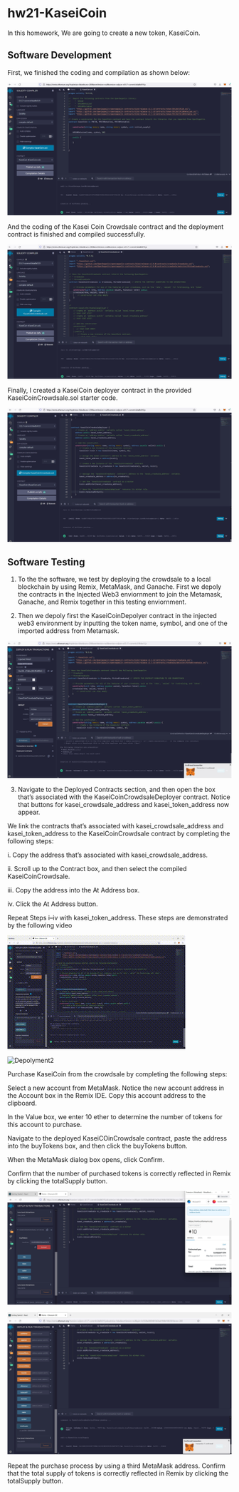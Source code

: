 # hw21-KaseiCoin

In this homework, We are going to create a new token, KaseiCoin. 

## Software Development

First, we finished the coding and compilation as shown below:

![KaseiCoinCompilation](./Evaluation_Evidence/KaseiCoinCompilation.jpg)

And the coding of the Kasei Coin Crowdsale contract and the deployment contract is finished and compiled successfully.

![KaseiCoinCSCompilation](./Evaluation_Evidence/KaseiCoinCrowdsaleCompilation.jpg)

Finally, I created a KaseiCoin deployer contract in the provided KaseiCoinCrowdsale.sol starter code.

![KaseiCoinCSDCompilation](./Evaluation_Evidence/KaseiCoinCrowdsaleDeployerCompilation.jpg)

## Software Testing

1. To the the software, we test by deploying the crowdsale to a local blockchain by using Remix, MetaMask, and Ganache. First we depoly the contracts in the Injected Web3 enviornment to join the Metamask, Ganache, and Remix together in this testing enviornment.

2. Then we depoly first the KaseiCoinDepolyer contract in the injected web3 environment by inputting the token name, symbol, and one of the imported address from Metamask.

![Depolyment1](./Evaluation_Evidence/DepolyContract.jpg)

3. Navigate to the Deployed Contracts section, and then open the box that’s associated with the KaseiCoinCrowdsaleDeployer contract. Notice that buttons for kasei_crowdsale_address and kasei_token_address now appear.


We link the contracts that’s associated with kasei_crowdsale_address and kasei_token_address to the KaseiCoinCrowdsale contract by completing the following steps:

i. Copy the address that’s associated with kasei_crowdsale_address.

ii. Scroll up to the Contract box, and then select the compiled KaseiCoinCrowdsale.

iii. Copy the address into the At Address box.

iv. Click the At Address button.

Repeat Steps i–iv with kasei_token_address. These steps are demonstrated by the following video

![Depolyment2](./Evaluation_Evidence/InitTokensANDCrowdsaleContract1.gif)

![Depolyment2](./Evaluation_Evidence/InitTokensANDCrowdsaleContract2.gif)

Purchase KaseiCoin from the crowdsale by completing the following steps:

Select a new account from MetaMask. Notice the new account address in the Account box in the Remix IDE. Copy this account address to the clipboard.

In the Value box, we enter 10 ether to determine the number of tokens for this account to purchase.

Navigate to the deployed KaseiCOinCrowdsale contract, paste the address into the buyTokens box, and then click the buyTokens button.


When the MetaMask dialog box opens, click Confirm.


Confirm that the number of purchased tokens is correctly reflected in Remix by clicking the totalSupply button.

![FirstTransaction1](./Evaluation_Evidence/FirstTransaction1.jpg)

![FirstTransaction2](./Evaluation_Evidence/FirstTransaction2.jpg)


Repeat the purchase process by using a third MetaMask address. Confirm that the total supply of tokens is correctly reflected in Remix by clicking the totalSupply button.
